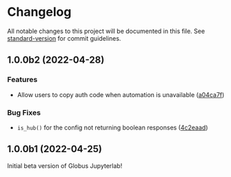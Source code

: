 # Changelog

All notable changes to this project will be documented in this file. See [standard-version](https://github.com/conventional-changelog/standard-version) for commit guidelines.

## 1.0.0b2 (2022-04-28)


### Features

* Allow users to copy auth code when automation is unavailable ([a04ca7f](https://github.com/globus/globus_jupyterlab/commit/a04ca7fc9fd0c374a4ba7a947bb92f28454f7bcc))


### Bug Fixes

* `is_hub()` for the config not returning boolean responses ([4c2eaad](https://github.com/globus/globus_jupyterlab/commit/4c2eaad7194fa9becd17bae0ba80326c52397e3b))


## 1.0.0b1 (2022-04-25)

Initial beta version of Globus Jupyterlab! 
